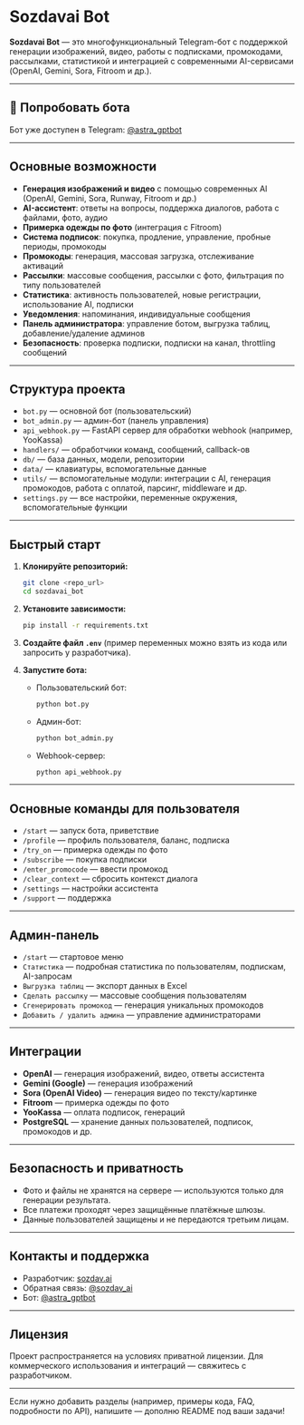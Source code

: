 # Sozdavai Bot

**Sozdavai Bot** — это многофункциональный Telegram-бот с поддержкой генерации изображений, видео, работы с подписками, промокодами, рассылками, статистикой и интеграцией с современными AI-сервисами (OpenAI, Gemini, Sora, Fitroom и др.).

---

## 🚀 Попробовать бота

Бот уже доступен в Telegram: [@astra_gptbot](https://t.me/astra_gptbot)

---

## Основные возможности

- **Генерация изображений и видео** с помощью современных AI (OpenAI, Gemini, Sora, Runway, Fitroom и др.)
- **AI-ассистент**: ответы на вопросы, поддержка диалогов, работа с файлами, фото, аудио
- **Примерка одежды по фото** (интеграция с Fitroom)
- **Система подписок**: покупка, продление, управление, пробные периоды, промокоды
- **Промокоды**: генерация, массовая загрузка, отслеживание активаций
- **Рассылки**: массовые сообщения, рассылки с фото, фильтрация по типу пользователей
- **Статистика**: активность пользователей, новые регистрации, использование AI, подписки
- **Уведомления**: напоминания, индивидуальные сообщения
- **Панель администратора**: управление ботом, выгрузка таблиц, добавление/удаление админов
- **Безопасность**: проверка подписки, подписки на канал, throttling сообщений

---

## Структура проекта

- `bot.py` — основной бот (пользовательский)
- `bot_admin.py` — админ-бот (панель управления)
- `api_webhook.py` — FastAPI сервер для обработки webhook (например, YooKassa)
- `handlers/` — обработчики команд, сообщений, callback-ов
- `db/` — база данных, модели, репозитории
- `data/` — клавиатуры, вспомогательные данные
- `utils/` — вспомогательные модули: интеграции с AI, генерация промокодов, работа с оплатой, парсинг, middleware и др.
- `settings.py` — все настройки, переменные окружения, вспомогательные функции

---

## Быстрый старт

1. **Клонируйте репозиторий:**
   ```bash
   git clone <repo_url>
   cd sozdavai_bot
   ```

2. **Установите зависимости:**
   ```bash
   pip install -r requirements.txt
   ```

3. **Создайте файл `.env`** (пример переменных можно взять из кода или запросить у разработчика).

4. **Запустите бота:**
   - Пользовательский бот:
     ```bash
     python bot.py
     ```
   - Админ-бот:
     ```bash
     python bot_admin.py
     ```
   - Webhook-сервер:
     ```bash
     python api_webhook.py
     ```

---

## Основные команды для пользователя

- `/start` — запуск бота, приветствие
- `/profile` — профиль пользователя, баланс, подписка
- `/try_on` — примерка одежды по фото
- `/subscribe` — покупка подписки
- `/enter_promocode` — ввести промокод
- `/clear_context` — сбросить контекст диалога
- `/settings` — настройки ассистента
- `/support` — поддержка

---

## Админ-панель

- `/start` — стартовое меню
- `Статистика` — подробная статистика по пользователям, подпискам, AI-запросам
- `Выгрузка таблиц` — экспорт данных в Excel
- `Сделать рассылку` — массовые сообщения пользователям
- `Сгенерировать промокод` — генерация уникальных промокодов
- `Добавить / удалить админа` — управление администраторами

---

## Интеграции

- **OpenAI** — генерация изображений, видео, ответы ассистента
- **Gemini (Google)** — генерация изображений
- **Sora (OpenAI Video)** — генерация видео по тексту/картинке
- **Fitroom** — примерка одежды по фото
- **YooKassa** — оплата подписок, генераций
- **PostgreSQL** — хранение данных пользователей, подписок, промокодов и др.

---

## Безопасность и приватность

- Фото и файлы не хранятся на сервере — используются только для генерации результата.
- Все платежи проходят через защищённые платёжные шлюзы.
- Данные пользователей защищены и не передаются третьим лицам.

---

## Контакты и поддержка

- Разработчик: [sozdav.ai](https://sozdav.ai)
- Обратная связь: [@sozdav_ai](https://t.me/sozdav_ai)
- Бот: [@astra_gptbot](https://t.me/astra_gptbot)

---

## Лицензия

Проект распространяется на условиях приватной лицензии. Для коммерческого использования и интеграций — свяжитесь с разработчиком.

---

Если нужно добавить разделы (например, примеры кода, FAQ, подробности по API), напишите — дополню README под ваши задачи!
